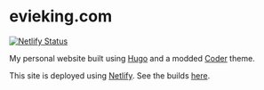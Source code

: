 # evieking.com

[![Netlify Status](https://api.netlify.com/api/v1/badges/17b4c4ae-12f6-42a9-a021-9f2642a2fbf4/deploy-status)](https://app.netlify.com/sites/evieking/deploys)

My personal website built using [Hugo](https://gohugo.io/) and a modded [Coder](https://github.com/luizdepra/hugo-coder) theme.

This site is deployed using [Netlify](https://netlify.com). See the builds [here](https://app.netlify.com/sites/evieking/deploys?filter=main).
